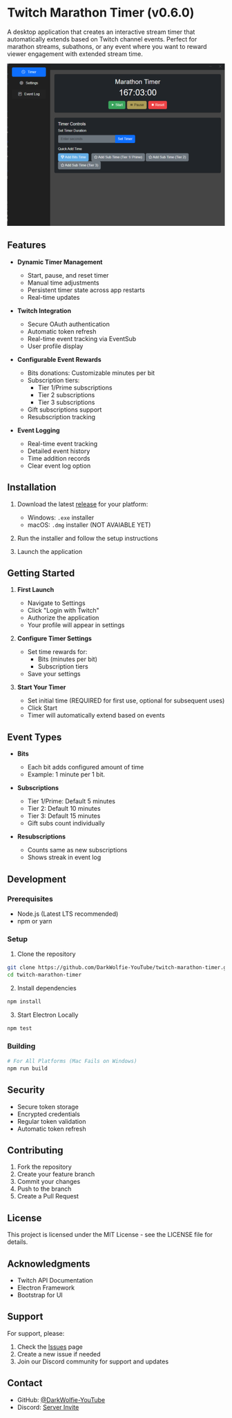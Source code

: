 # Twitch Marathon Timer (v0.6.0)

A desktop application that creates an interactive stream timer that automatically extends based on Twitch channel events. Perfect for marathon streams, subathons, or any event where you want to reward viewer engagement with extended stream time.

![Twitch Marathon Timer](screenshot.png)

## Features

- **Dynamic Timer Management**
  - Start, pause, and reset timer
  - Manual time adjustments
  - Persistent timer state across app restarts
  - Real-time updates

- **Twitch Integration**
  - Secure OAuth authentication
  - Automatic token refresh
  - Real-time event tracking via EventSub
  - User profile display

- **Configurable Event Rewards**
  - Bits donations: Customizable minutes per bit
  - Subscription tiers:
    * Tier 1/Prime subscriptions
    * Tier 2 subscriptions
    * Tier 3 subscriptions
  - Gift subscriptions support
  - Resubscription tracking

- **Event Logging**
  - Real-time event tracking
  - Detailed event history
  - Time addition records
  - Clear event log option

## Installation

1. Download the latest [release](https://github.com/DarkWolfie-YouTube/twitch-marathon-timer/releases) for your platform:
   - Windows: `.exe` installer
   - macOS: `.dmg` installer (NOT AVAIABLE YET)

2. Run the installer and follow the setup instructions

3. Launch the application

## Getting Started

1. **First Launch**
   - Navigate to Settings
   - Click "Login with Twitch"
   - Authorize the application
   - Your profile will appear in settings

2. **Configure Timer Settings**
   - Set time rewards for:
     * Bits (minutes per bit)
     * Subscription tiers
   - Save your settings

3. **Start Your Timer**
   - Set initial time (REQUIRED for first use, optional for subsequent uses)
   - Click Start
   - Timer will automatically extend based on events

## Event Types

- **Bits**
  - Each bit adds configured amount of time
  - Example: 1 minute per 1 bit.

- **Subscriptions**
  - Tier 1/Prime: Default 5 minutes
  - Tier 2: Default 10 minutes
  - Tier 3: Default 15 minutes
  - Gift subs count individually

- **Resubscriptions**
  - Counts same as new subscriptions
  - Shows streak in event log

## Development

### Prerequisites
- Node.js (Latest LTS recommended)
- npm or yarn

### Setup
1. Clone the repository
```bash
git clone https://github.com/DarkWolfie-YouTube/twitch-marathon-timer.git
cd twitch-marathon-timer
```

2. Install dependencies
```bash
npm install
```

3. Start Electron Locally
```bash
npm test
```

### Building
```bash
# For All Platforms (Mac Fails on Windows)
npm run build

```

## Security

- Secure token storage
- Encrypted credentials
- Regular token validation
- Automatic token refresh

## Contributing

1. Fork the repository
2. Create your feature branch
3. Commit your changes
4. Push to the branch
5. Create a Pull Request

## License

This project is licensed under the MIT License - see the LICENSE file for details.

## Acknowledgments

- Twitch API Documentation
- Electron Framework
- Bootstrap for UI

## Support

For support, please:
1. Check the [Issues](https://github.com/DarkWolfie-YouTube/twitch-marathon-timer/issues) page
2. Create a new issue if needed
3. Join our Discord community for support and updates

## Contact

- GitHub: [@DarkWolfie-YouTube](https://github.com/DarkWolfie-YouTube)
- Discord: [Server Invite](https://discord.gg.mtUEbB5Qzx)